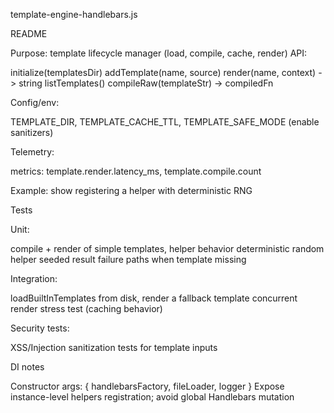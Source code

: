 template-engine-handlebars.js


README

Purpose: template lifecycle manager (load, compile, cache, render)
API:

initialize(templatesDir)
addTemplate(name, source)
render(name, context) -> string
listTemplates()
compileRaw(templateStr) -> compiledFn


Config/env:

TEMPLATE_DIR, TEMPLATE_CACHE_TTL, TEMPLATE_SAFE_MODE (enable sanitizers)


Telemetry:

metrics: template.render.latency_ms, template.compile.count


Example: show registering a helper with deterministic RNG



Tests

Unit:

compile + render of simple templates, helper behavior
deterministic random helper seeded result
failure paths when template missing


Integration:

loadBuiltInTemplates from disk, render a fallback template
concurrent render stress test (caching behavior)


Security tests:

XSS/Injection sanitization tests for template inputs





DI notes

Constructor args: { handlebarsFactory, fileLoader, logger }
Expose instance-level helpers registration; avoid global Handlebars mutation